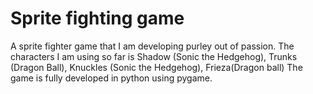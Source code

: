 # Sprite fighting game

A sprite fighter game that I am developing purley out of passion.
The characters I am using so far is Shadow (Sonic the Hedgehog), Trunks (Dragon Ball), Knuckles (Sonic the Hedgehog), Frieza(Dragon ball)
The game is fully developed in python using pygame.
